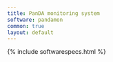 ```yaml
---
title: PanDA monitoring system
software: pandamon
common: true
layout: default
---
```


{% include softwarespecs.html %}
